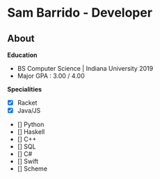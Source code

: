 # Sam Barrido - Developer
## About
**Education**
- BS Computer Science &#124; Indiana University 2019
- Major GPA : 3.00 / 4.00

**Specialities**
-  [x] Racket
-  [x] Java/JS
-  [] Python
-  [] Haskell
-  [] C++
-  [] SQL
-  [] C#
-  [] Swift
-  [] Scheme
